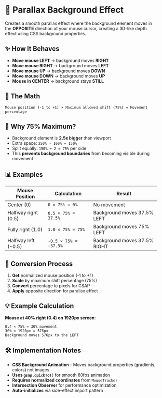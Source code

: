 # 🎯 Parallax Background Effect

Creates a smooth parallax effect where the background element moves in the **OPPOSITE** direction of your mouse cursor, creating a 3D-like depth effect using CSS background properties.

## ✨ How It Behaves

- **Move mouse LEFT** → background moves **RIGHT**
- **Move mouse RIGHT** → background moves **LEFT**
- **Move mouse UP** → background moves **DOWN**
- **Move mouse DOWN** → background moves **UP**
- **Mouse in CENTER** → background stays **STILL**

## 🔢 The Math

```
Mouse position (-1 to +1) × Maximum allowed shift (75%) = Movement percentage
```

## 🤔 Why 75% Maximum?

- Background element is **2.5x bigger** than viewport
- Extra space: `250% - 100% = 150%`
- Split equally: `150% ÷ 2 = 75%` per side
- This **prevents background boundaries** from becoming visible during movement

## 📊 Examples

| Mouse Position      | Calculation           | Result                       |
| ------------------- | --------------------- | ---------------------------- |
| Center (0)          | `0 × 75% = 0%`        | No movement                  |
| Halfway right (0.5) | `0.5 × 75% = 37.5%`   | Background moves 37.5% LEFT  |
| Fully right (1.0)   | `1.0 × 75% = 75%`     | Background moves 75% LEFT    |
| Halfway left (-0.5) | `-0.5 × 75% = -37.5%` | Background moves 37.5% RIGHT |

## 🔄 Conversion Process

1. **Get** normalized mouse position (-1 to +1)
2. **Scale** by maximum shift percentage (75%)
3. **Convert** percentage to pixels for GSAP
4. **Apply** opposite direction for parallax effect

## 💡 Example Calculation

**Mouse at 40% right (0.4) on 1920px screen:**

```
0.4 × 75% = 30% movement
30% × 1920px = 576px
Background moves 576px to the LEFT
```

## 🛠️ Implementation Notes

- **CSS Background Animation** - Moves background properties (gradients, colors) not images
- **Uses `gsap.quickTo()`** for smooth 60fps animation
- **Requires normalized coordinates** from `MouseTracker`
- **Intersection Observer** for performance optimization
- **Auto-initializes** via side-effect import pattern
